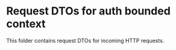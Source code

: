 # Request DTOs for auth bounded context

This folder contains request DTOs for incoming HTTP requests.
